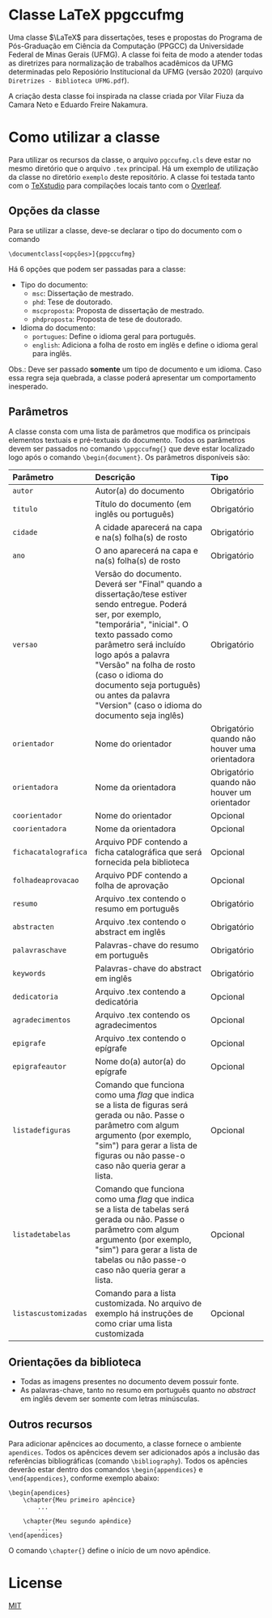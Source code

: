 # Classe LaTeX ppgccufmg
Uma classe $\LaTeX$ para dissertações, teses e propostas do Programa de Pós-Graduação em Ciência da Computação (PPGCC) da Universidade Federal de Minas Gerais (UFMG). A classe foi feita de modo a atender todas as diretrizes para normalização de trabalhos acadêmicos da UFMG determinadas pelo Reposiório Institucional da UFMG (versão 2020) (arquivo ```Diretrizes - Biblioteca UFMG.pdf```).

A criação desta classe foi inspirada na classe criada por Vilar Fiuza da Camara Neto e Eduardo Freire Nakamura.

# Como utilizar a classe
Para utilizar os recursos da classe, o arquivo ```pgccufmg.cls``` deve estar no mesmo diretório que o arquivo ```.tex``` principal. Há um exemplo de utilização da classe no diretório ```exemplo``` deste repositório. A classe foi testada tanto com o [TeXstudio](https://www.texstudio.org/) para compilações locais tanto com o [Overleaf](https://overleaf.com/).

## Opções da classe
 Para se utilizar a classe, deve-se declarar o tipo do documento com o comando

    \documentclass[<opções>]{ppgccufmg}

Há 6 opções que podem ser passadas para a classe:
- Tipo do documento:
    - ```msc```: Dissertação de mestrado.
    - ```phd```: Tese de doutorado.
    - ```mscproposta```: Proposta de dissertação de mestrado.
    - ```phdproposta```: Proposta de tese de doutorado.
- Idioma do documento:
    - ```portugues```: Define o idioma geral para português. 
    - ```english```: Adiciona a folha de rosto em inglẽs e define o idioma geral para inglês.

Obs.: Deve ser passado **somente** um tipo de documento e um idioma. Caso essa regra seja quebrada, a classe poderá apresentar um comportamento inesperado.

## Parâmetros
A classe consta com uma lista de parâmetros que modifica os principais elementos textuais e pré-textuais do documento. Todos os parâmetros devem ser passados no comando ```\ppgccufmg{}``` que deve estar localizado logo após o comando ```\begin{document}```. Os parâmetros disponíveis são:

| Parâmetro | Descrição | Tipo  |
| :---     | :---      | :--- |
| ```autor``` | Autor(a) do documento | Obrigatório |
| ```titulo``` | Título do documento (em inglês ou português) | Obrigatório |
| ```cidade``` | A cidade aparecerá na capa e na(s) folha(s) de rosto | Obrigatório |
| ```ano``` | O ano aparecerá na capa e na(s) folha(s) de rosto | Obrigatório |
| ```versao``` | Versão do documento. Deverá ser "Final" quando a  dissertação/tese estiver sendo entregue. Poderá ser, por exemplo, "temporária", "inicial". O texto passado como parâmetro será incluído logo após a palavra "Versão" na folha de rosto (caso o idioma do documento seja português) ou antes da palavra "Version" (caso o idioma do documento seja inglês) | Obrigatório |
| ```orientador``` | Nome do orientador | Obrigatório quando não houver uma orientadora |
| ```orientadora``` | Nome da orientadora | Obrigatório quando não houver um orientador |
| ```coorientador``` | Nome do orientador | Opcional |
| ```coorientadora``` | Nome da orientadora | Opcional |
| ```fichacatalografica``` | Arquivo PDF contendo a ficha catalográfica que será fornecida pela biblioteca | Opcional |
| ```folhadeaprovacao``` | Arquivo PDF contendo a folha de aprovação | Opcional |
| ```resumo``` | Arquivo .tex contendo o resumo em português | Obrigatório |
| ```abstracten``` | Arquivo .tex contendo o abstract em inglês | Obrigatório |
| ```palavraschave``` | Palavras-chave do resumo em português | Obrigatório |
| ```keywords``` | Palavras-chave do abstract em inglês | Obrigatório |
| ```dedicatoria``` | Arquivo .tex contendo a dedicatória | Opcional
| ```agradecimentos``` | Arquivo .tex contendo os agradecimentos | Opcional |
| ```epigrafe``` | Arquivo .tex contendo o epígrafe | Opcional |
| ```epigrafeautor``` | Nome do(a) autor(a) do epígrafe | Opcional |
| ```listadefiguras``` | Comando que funciona como uma *flag* que indica se a lista de figuras será gerada ou não. Passe o parâmetro com algum argumento (por exemplo, "sim") para gerar a lista de figuras ou não passe-o caso não queria gerar a lista. | Opcional |
| ```listadetabelas``` | Comando que funciona como uma *flag* que indica se a lista de tabelas será gerada ou não. Passe o parâmetro com algum argumento (por exemplo, "sim") para gerar a lista de tabelas ou não passe-o caso não queria gerar a lista. | Opcional |
| ```listascustomizadas``` | Comando para a lista customizada. No arquivo de exemplo há instruções de como criar uma lista customizada | Opcional |

## Orientações da biblioteca
- Todas as imagens presentes no documento devem possuir fonte.
- As palavras-chave, tanto no resumo em português quanto no *abstract* em inglês devem ser somente com letras minúsculas.

## Outros recursos
Para adicionar apêncices ao documento, a classe fornece o ambiente ```apendices```. Todos os apêncices devem ser adicionados após a inclusão das referências bibliográficas (comando ```\bibliography```). Todos os apêncies deverão estar dentro dos comandos ```\begin{appendices}``` e ```\end{appendices}```, conforme exemplo abaixo:

    \begin{apendices}
        \chapter{Meu primeiro apêncice}
            ...
        
        \chapter{Meu segundo apêndice}
            ...
    \end{apendices}

O comando ```\chapter{}``` define o início de um novo apêndice.

# License
[MIT](https://choosealicense.com/licenses/mit)